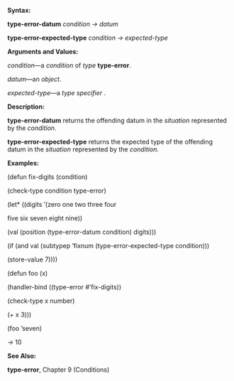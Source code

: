  

**Syntax:** 

**type-error-datum** *condition → datum* 

**type-error-expected-type** *condition → expected-type* 

**Arguments and Values:** 

*condition*—a *condition* of *type* **type-error**. 

*datum*—an *object*. 

*expected-type*—a *type specifier* . 

**Description:** 

**type-error-datum** returns the offending datum in the *situation* represented by the *condition*. 

**type-error-expected-type** returns the expected type of the offending datum in the *situation* represented by the *condition*. 

**Examples:** 

(defun fix-digits (condition) 

(check-type condition type-error) 

(let\* ((digits ’(zero one two three four 

five six seven eight nine))  



(val (position (type-error-datum condition) digits))) 

(if (and val (subtypep ’fixnum (type-error-expected-type condition))) 

(store-value 7)))) 

(defun foo (x) 

(handler-bind ((type-error #’fix-digits)) 

(check-type x number) 

(+ x 3))) 

(foo ’seven) 

*→* 10 

**See Also:** 

**type-error**, Chapter 9 (Conditions) 

